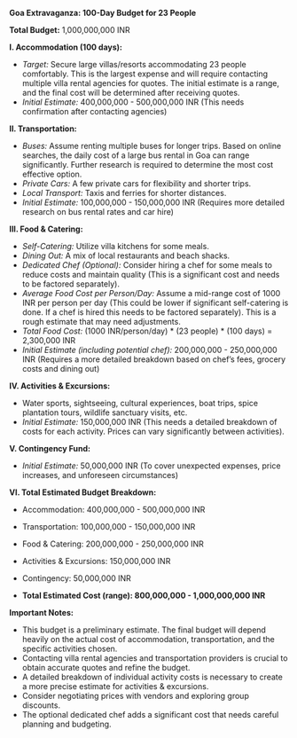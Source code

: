 **Goa Extravaganza: 100-Day Budget for 23 People**

**Total Budget:** 1,000,000,000 INR

**I. Accommodation (100 days):**

*   *Target:* Secure large villas/resorts accommodating 23 people comfortably.  This is the largest expense and will require contacting multiple villa rental agencies for quotes.  The initial estimate is a range, and the final cost will be determined after receiving quotes.
*   *Initial Estimate:* 400,000,000 - 500,000,000 INR (This needs confirmation after contacting agencies)

**II. Transportation:**

*   *Buses:*  Assume renting multiple buses for longer trips.  Based on online searches, the daily cost of a large bus rental in Goa can range significantly.  Further research is required to determine the most cost effective option.
*   *Private Cars:*  A few private cars for flexibility and shorter trips.
*   *Local Transport:* Taxis and ferries for shorter distances.
*   *Initial Estimate:* 100,000,000 - 150,000,000 INR (Requires more detailed research on bus rental rates and car hire)

**III. Food & Catering:**

*   *Self-Catering:* Utilize villa kitchens for some meals.
*   *Dining Out:*  A mix of local restaurants and beach shacks.
*   *Dedicated Chef (Optional):*  Consider hiring a chef for some meals to reduce costs and maintain quality (This is a significant cost and needs to be factored separately).
*   *Average Food Cost per Person/Day:*  Assume a mid-range cost of 1000 INR per person per day (This could be lower if significant self-catering is done. If a chef is hired this needs to be factored separately).  This is a rough estimate that may need adjustments.
*   *Total Food Cost:* (1000 INR/person/day) * (23 people) * (100 days) = 2,300,000 INR
*   *Initial Estimate (including potential chef):* 200,000,000 - 250,000,000 INR (Requires a more detailed breakdown based on chef’s fees, grocery costs and dining out)

**IV. Activities & Excursions:**

*   Water sports, sightseeing, cultural experiences, boat trips, spice plantation tours, wildlife sanctuary visits, etc.
*   *Initial Estimate:* 150,000,000 INR (This needs a detailed breakdown of costs for each activity.  Prices can vary significantly between activities).

**V. Contingency Fund:**

*   *Initial Estimate:* 50,000,000 INR (To cover unexpected expenses, price increases, and unforeseen circumstances)

**VI. Total Estimated Budget Breakdown:**

*   Accommodation: 400,000,000 - 500,000,000 INR
*   Transportation: 100,000,000 - 150,000,000 INR
*   Food & Catering: 200,000,000 - 250,000,000 INR
*   Activities & Excursions: 150,000,000 INR
*   Contingency: 50,000,000 INR

* **Total Estimated Cost (range): 800,000,000 - 1,000,000,000 INR**

**Important Notes:**

*   This budget is a preliminary estimate.  The final budget will depend heavily on the actual cost of accommodation,  transportation, and the specific activities chosen.
*   Contacting villa rental agencies and transportation providers is crucial to obtain accurate quotes and refine the budget.
*   A detailed breakdown of individual activity costs is necessary to create a more precise estimate for activities & excursions.
*   Consider negotiating prices with vendors and exploring group discounts.
*   The optional dedicated chef adds a significant cost that needs careful planning and budgeting.